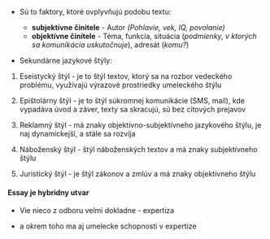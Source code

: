 - Sú to faktory, ktoré ovplyvňujú podobu textu:
	- **subjektívne činitele** - Autor *(Pohlavie, vek, IQ, povolanie)*
	- **objektívne činitele** - Téma, funkcia, situácia (*podmienky, v ktorých sa komunikácia uskutočnuje*), adresát (*komu?*)

- Sekundárne jazykové štýly:

1. Eseistycký štýl - je to štýl textov, ktorý sa na rozbor vedeckého problému, využívajú výrazové prostriedky umeleckého štýlu

2. Epištolárny štýl - je to štýl súkromnej komunikácie (SMS, mail), kde vypadáva úvod a záver, texty sa skracujú, sú bez citových prejavov

3. Reklamný štýl - má znaky objektívno-subjektívneho jazykového štýlu, je naj dynamickejší, a stále sa rozvíja

4. Náboženský štýl - štýl náboženských textov a má znaky subjektívneho štýlu

5. Juristický štýl - je štýl zákonov a zmlúv a má znaky objektívneho štýlu

#### Essay je hybridny utvar

- Vie nieco z odboru velmi dokladne - expertiza

- a okrem toho ma aj umelecke schopnosti v expertize
